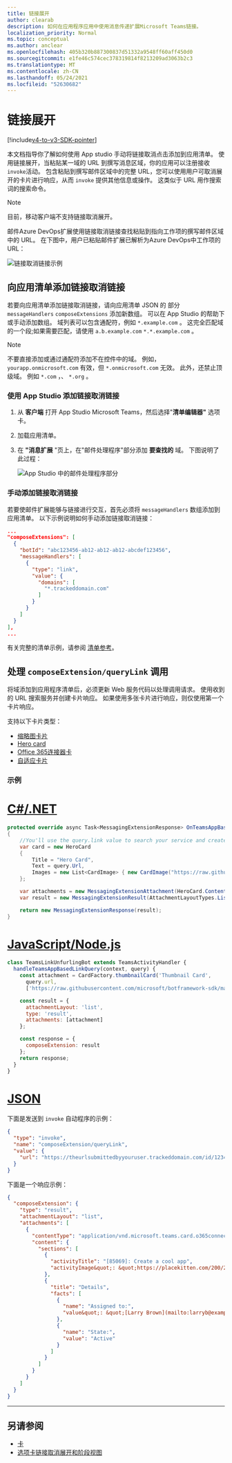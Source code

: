 ```yaml
---
title: 链接展开
author: clearab
description: 如何在应用程序应用中使用消息传递扩展Microsoft Teams链接。
localization_priority: Normal
ms.topic: conceptual
ms.author: anclear
ms.openlocfilehash: 405b320b887300837d51332a9548ff60aff450d0
ms.sourcegitcommit: e1fe46c574cec378319814f8213209ad3063b2c3
ms.translationtype: MT
ms.contentlocale: zh-CN
ms.lasthandoff: 05/24/2021
ms.locfileid: "52630682"
---
```

# <a name="link-unfurling"></a>链接展开

[!include[v4-to-v3-SDK-pointer](~/includes/v4-to-v3-pointer-me.md)]

本文档指导你了解如何使用 App studio 手动将链接取消点击添加到应用清单。 使用链接展开，当粘贴某一域的 URL 到撰写消息区域，你的应用可以注册接收`invoke`活动。 包含粘贴到撰写邮件区域中的完整 URL，您可以使用用户可取消展开的卡片进行响应，从而 `invoke` 提供其他信息或操作。 这类似于 URL 用作搜索词的搜索命令。

> [!NOTE]
> 目前，移动客户端不支持链接取消展开。

邮件Azure DevOps扩展使用链接取消链接查找粘贴到指向工作项的撰写邮件区域中的 URL。 在下图中，用户已粘贴邮件扩展已解析为Azure DevOps中工作项的 URL：

![链接取消链接示例](~/assets/images/compose-extensions/messagingextensions_linkunfurling.png)

## <a name="add-link-unfurling-to-your-app-manifest"></a>向应用清单添加链接取消链接

若要向应用清单添加链接取消链接，请向应用清单 JSON 的 部分 `messageHandlers` `composeExtensions` 添加新数组。 可以在 App Studio 的帮助下或手动添加数组。 域列表可以包含通配符，例如 `*.example.com` 。 这完全匹配域的一个段;如果需要匹配，请使用 `a.b.example.com` `*.*.example.com` 。

> [!NOTE]
> 不要直接添加或通过通配符添加不在控件中的域。 例如， `yourapp.onmicrosoft.com` 有效，但 `*.onmicrosoft.com` 无效。 此外，还禁止顶级域。 例如 `*.com` ，、 `*.org` 。

### <a name="add-link-unfurling-using-app-studio"></a>使用 App Studio 添加链接取消链接

1. 从 **客户端** 打开 App Studio Microsoft Teams，然后选择"**清单编辑器"** 选项卡。
1. 加载应用清单。
1. 在 **"消息扩展** "页上，在"邮件处理程序"部分添加 **要查找的** 域。 下图说明了此过程：

    ![App Studio 中的邮件处理程序部分](~/assets/images/link-unfurling.png)
    
### <a name="add-link-unfurling-manually"></a>手动添加链接取消链接

若要使邮件扩展能够与链接进行交互，首先必须将 `messageHandlers` 数组添加到应用清单。 以下示例说明如何手动添加链接取消链接： 


```json
...
"composeExtensions": [
  {
    "botId": "abc123456-ab12-ab12-ab12-abcdef123456",
    "messageHandlers": [
      {
        "type": "link",
        "value": {
          "domains": [
            "*.trackeddomain.com"
          ]
        }
      }
    ]
  }
],
...
```

有关完整的清单示例，请参阅 [清单参考](~/resources/schema/manifest-schema.md)。

## <a name="handle-the-composeextensionquerylink-invoke"></a>处理 `composeExtension/queryLink` 调用

将域添加到应用程序清单后，必须更新 Web 服务代码以处理调用请求。 使用收到的 URL 搜索服务并创建卡片响应。 如果使用多张卡片进行响应，则仅使用第一个卡片响应。

支持以下卡片类型：

* [缩略图卡片](~/task-modules-and-cards/cards/cards-reference.md#thumbnail-card)
* [Hero card](~/task-modules-and-cards/cards/cards-reference.md#hero-card)
* [Office 365连接器卡](~/task-modules-and-cards/cards/cards-reference.md#office-365-connector-card)
* [自适应卡片](~/task-modules-and-cards/cards/cards-reference.md#adaptive-card)

### <a name="example"></a>示例

# <a name="cnet"></a>[C#/.NET](#tab/dotnet)

```csharp
protected override async Task<MessagingExtensionResponse> OnTeamsAppBasedLinkQueryAsync(ITurnContext<IInvokeActivity> turnContext, AppBasedLinkQuery query, CancellationToken cancellationToken)
{
    //You'll use the query.link value to search your service and create a card response
    var card = new HeroCard
    {
        Title = "Hero Card",
        Text = query.Url,
        Images = new List<CardImage> { new CardImage("https://raw.githubusercontent.com/microsoft/botframework-sdk/master/icon.png") },
    };

    var attachments = new MessagingExtensionAttachment(HeroCard.ContentType, null, card);
    var result = new MessagingExtensionResult(AttachmentLayoutTypes.List, "result", new[] { attachments }, null, "test unfurl");

    return new MessagingExtensionResponse(result);
}
```

# <a name="javascriptnodejs"></a>[JavaScript/Node.js](#tab/javascript)

```javascript
class TeamsLinkUnfurlingBot extends TeamsActivityHandler {
  handleTeamsAppBasedLinkQuery(context, query) {
    const attachment = CardFactory.thumbnailCard('Thumbnail Card',
      query.url,
      ['https://raw.githubusercontent.com/microsoft/botframework-sdk/master/icon.png']);

    const result = {
      attachmentLayout: 'list',
      type: 'result',
      attachments: [attachment]
    };

    const response = {
      composeExtension: result
    };
    return response;
  }
}
```

# <a name="json"></a>[JSON](#tab/json)

下面是发送到 `invoke` 自动程序的示例：

```json
{
  "type": "invoke",
  "name": "composeExtension/queryLink",
  "value": {
    "url": "https://theurlsubmittedbyyouruser.trackeddomain.com/id/1234"
  }
}
```

下面是一个响应示例：

```json
{
  "composeExtension": {
    "type": "result",
    "attachmentLayout": "list",
    "attachments": [
      {
        "contentType": "application/vnd.microsoft.teams.card.o365connector",
        "content": {
          "sections": [
            {
              "activityTitle": "[85069]: Create a cool app",
              "activityImage&quot;: &quot;https://placekitten.com/200/200"
            },
            {
              "title": "Details",
              "facts": [
                {
                  "name": "Assigned to:",
                  "value&quot;: &quot;[Larry Brown](mailto:larryb@example.com)"
                },
                {
                  "name": "State:",
                  "value": "Active"
                }
              ]
            }
          ]
        }
      }
    ]
  }
}
```

* * *

## <a name="see-also"></a>另请参阅 

* [卡](~/task-modules-and-cards/what-are-cards.md)
* [选项卡链接取消展开和阶段视图](~/tabs/tabs-link-unfurling.md)
